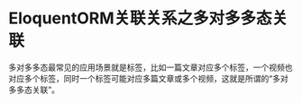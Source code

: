 # EloquentORM关联关系之多对多多态关联

多对多多态最常见的应用场景就是标签，比如一篇文章对应多个标签，一个视频也对应多个标签，同时一个标签可能对应多篇文章或多个视频，这就是所谓的“多对多多态关联”。 












